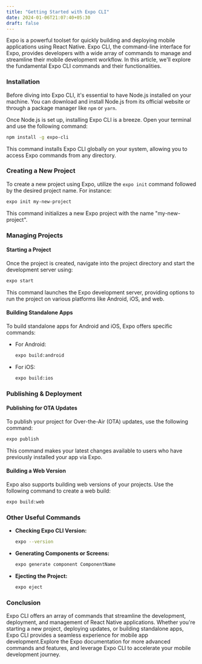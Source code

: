 ```yaml
---
title: "Getting Started with Expo CLI"
date: 2024-01-06T21:07:40+05:30
draft: false
---
```

Expo is a powerful toolset for quickly building and deploying mobile applications using React Native. Expo CLI, the command-line interface for Expo, provides developers with a wide array of commands to manage and streamline their mobile development workflow. In this article, we'll explore the fundamental Expo CLI commands and their functionalities.

### Installation

Before diving into Expo CLI, it's essential to have Node.js installed on your machine. You can download and install Node.js from its official website or through a package manager like `npm` or `yarn`.

Once Node.js is set up, installing Expo CLI is a breeze. Open your terminal and use the following command:

```bash
npm install -g expo-cli
```

This command installs Expo CLI globally on your system, allowing you to access Expo commands from any directory.

### Creating a New Project

To create a new project using Expo, utilize the `expo init` command followed by the desired project name. For instance:

```bash
expo init my-new-project
```

This command initializes a new Expo project with the name "my-new-project".

### Managing Projects

#### Starting a Project

Once the project is created, navigate into the project directory and start the development server using:

```bash
expo start
```

This command launches the Expo development server, providing options to run the project on various platforms like Android, iOS, and web.

#### Building Standalone Apps

To build standalone apps for Android and iOS, Expo offers specific commands:

- For Android:
  ```bash
  expo build:android
  ```

- For iOS:
  ```bash
  expo build:ios
  ```

### Publishing & Deployment

#### Publishing for OTA Updates

To publish your project for Over-the-Air (OTA) updates, use the following command:

```bash
expo publish
```

This command makes your latest changes available to users who have previously installed your app via Expo.

#### Building a Web Version

Expo also supports building web versions of your projects. Use the following command to create a web build:

```bash
expo build:web
```

### Other Useful Commands

- **Checking Expo CLI Version:**
  ```bash
  expo --version
  ```

- **Generating Components or Screens:**
  ```bash
  expo generate component ComponentName
  ```

- **Ejecting the Project:**
  ```bash
  expo eject
  ```

### Conclusion

Expo CLI offers an array of commands that streamline the development, deployment, and management of React Native applications. Whether you're starting a new project, deploying updates, or building standalone apps, Expo CLI provides a seamless experience for mobile app development.Explore the Expo documentation for more advanced commands and features, and leverage Expo CLI to accelerate your mobile development journey.
